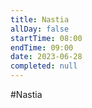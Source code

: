 ```yaml
---
title: Nastia
allDay: false
startTime: 08:00
endTime: 09:00
date: 2023-06-28
completed: null
---
```

#Nastia